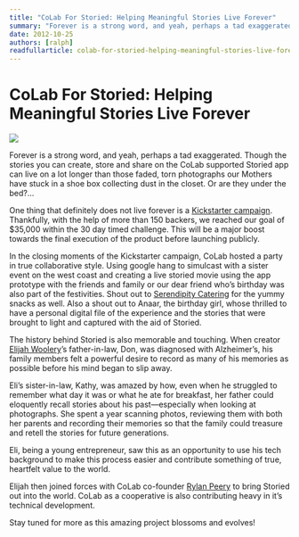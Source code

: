 ```yaml
---
title: "CoLab For Storied: Helping Meaningful Stories Live Forever"
summary: "Forever is a strong word, and yeah, perhaps a tad exaggerated. Though the stories you can create, store and share on the CoLab supported Storied app can live on a lot longer than those faded, torn photographs our Mothers have stuck in a shoe box collecting dust in the closet. Or are they under the bed? One thing that definitely does not live forever is a Kickstarter campaign. Thankfully, with the help of more than 150 backers, we reached our goal of $35,000 within the 30 day timed challenge. This will be a major boost towards the final execution of the product before launching publicly."
date: 2012-10-25
authors: [ralph]
readfullarticle: colab-for-storied-helping-meaningful-stories-live-forever
---
```


# CoLab For Storied: Helping Meaningful Stories Live Forever

<img src="/assets/img/blog/2012-10-25.png" class="center-element">

Forever is a strong word, and yeah, perhaps a tad exaggerated. Though the stories you can create, store and share on the CoLab supported Storied app can live on a lot longer than those faded, torn photographs our Mothers have stuck in a shoe box collecting dust in the closet. Or are they under the bed?...

One thing that definitely does not live forever is a [Kickstarter campaign](http://http//www.kickstarter.com/projects/elijahwoolery/storied-capture-and-share-family-stories). Thankfully, with the help of more than 150 backers, we reached our goal of $35,000 within the 30 day timed challenge. This will be a major boost towards the final execution of the product before launching publicly.

In the closing moments of the Kickstarter campaign, CoLab hosted a party in true collaborative style. Using google hang to simulcast with a sister event on the west coast and creating a live storied movie using the app prototype with the friends and family or our dear friend who’s birthday was also part of the festivities. Shout out to [Serendipity Catering](http://www.serendipitycatering.biz/) for the yummy snacks as well. Also a shout out to Anaar, the birthday girl, whose thrilled to have a personal digital file of the experience and the stories that were brought to light and captured with the aid of Storied.

The history behind Storied is also memorable and touching. When creator [Elijah Woolery](http://colab.coop/team)’s father-in-law, Don, was diagnosed with Alzheimer’s, his family members felt a powerful desire to record as many of his memories as possible before his mind began to slip away.

Eli’s sister-in-law, Kathy, was amazed by how, even when he struggled to remember what day it was or what he ate for breakfast, her father could eloquently recall stories about his past—especially when looking at photographs. She spent a year scanning photos, reviewing them with both her parents and recording their memories so that the family could treasure and retell the stories for future generations.

Eli, being a young entrepreneur, saw this as an opportunity to use his tech background to make this process easier and contribute something of true, heartfelt value to the world.

Elijah then joined forces with CoLab co-founder [Rylan Peery](http://colab.coop/team) to bring Storied out into the world. CoLab as a cooperative is also contributing heavy in it’s technical development.

Stay tuned for more as this amazing project blossoms and evolves!
